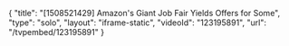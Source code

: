 {
    "title": "[1508521429] Amazon's Giant Job Fair Yields Offers for Some",
    "type": "solo",
    "layout": "iframe-static",
    "videoId": "123195891",
    "url": "\/tvpembed\/123195891"
}